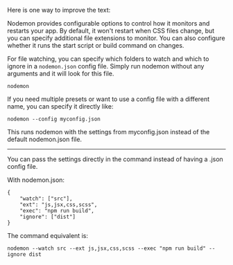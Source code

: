 Here is one way to improve the text:

Nodemon provides configurable options to control how it monitors and restarts your app. By default, it won't restart when CSS files change, but you can specify additional file extensions to monitor. You can also configure whether it runs the start script or build command on changes. 

For file watching, you can specify which folders to watch and which to ignore in a `nodemon.json` config file. Simply run nodemon without any arguments and it will look for this file. 

```
nodemon
```

If you need multiple presets or want to use a config file with a different name, you can specify it directly like:

```
nodemon --config myconfig.json
```

This runs nodemon with the settings from myconfig.json instead of the default nodemon.json file.

---

You can pass the settings directly in the command instead of having a .json config file.

With nodemon.json:
```
{
    "watch": ["src"], 
    "ext": "js,jsx,css,scss",
    "exec": "npm run build",
    "ignore": ["dist"]
}
```

The command equivalent is:
```
nodemon --watch src --ext js,jsx,css,scss --exec "npm run build" --ignore dist
```